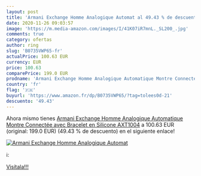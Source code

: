 ```yaml
---
layout: post
title: 'Armani Exchange Homme Analogique Automat al 49.43 % de descuento'
date: 2020-11-26 09:03:57
image: 'https://m.media-amazon.com/images/I/41K07iR7mnL._SL200_.jpg'
comments: true
category: ofertas
author: ring
slug: 'B0735VWP65-fr'
actualPrice: 100.63 EUR
currency: EUR
price: 100.63
comparePrice: 199.0 EUR
prodname: 'Armani Exchange Homme Analogique Automatique Montre Connectée avec Bracelet en Silicone AXT1004'
country: 'fr'
flag: '🇫🇷'
buyurl: 'https://www.amazon.fr/dp/B0735VWP65/?tag=tolees0d-21'
descuento: '49.43'
---
```


Ahora mismo tienes [Armani Exchange Homme Analogique Automatique Montre Connectée avec Bracelet en Silicone AXT1004](https://www.amazon.fr/dp/B0735VWP65/?tag=tolees0d-21) a 100.63 EUR (original: 199.0 EUR) (49.43 %  de descuento) en el siguiente enlace!

[![Armani Exchange Homme Analogique Automat](https://m.media-amazon.com/images/I/41K07iR7mnL._SL200_.jpg)](https://www.amazon.fr/dp/B0735VWP65/?tag=tolees0d-21)

ℹ️:


[Visítala!!!](https://www.amazon.fr/dp/B0735VWP65/?tag=tolees0d-21)
